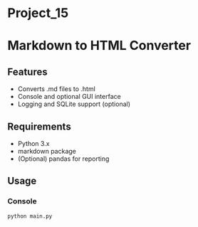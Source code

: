 # Project_15
# Markdown to HTML Converter

## Features
- Converts .md files to .html
- Console and optional GUI interface
- Logging and SQLite support (optional)

## Requirements
- Python 3.x
- markdown package
- (Optional) pandas for reporting

## Usage

### Console
```bash
python main.py
